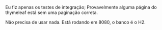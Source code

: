 Eu fiz apenas os testes de integração;
Provavelmente alguma página do thymeleaf está sem uma paginação correta.

Não precisa de usar nada. Está rodando em 8080, o banco é o H2.